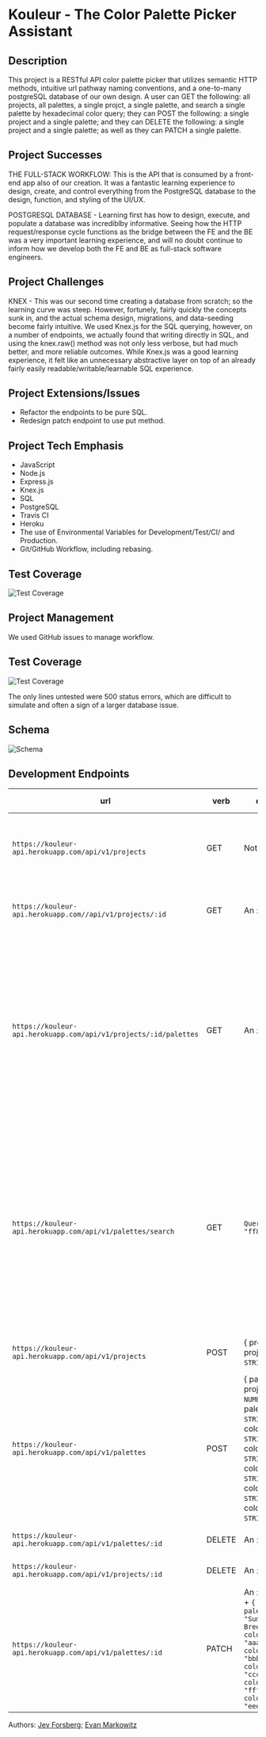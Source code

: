 # Kouleur - The Color Palette Picker Assistant

## Description

This project is a RESTful API color palette picker that utilizes semantic HTTP methods, intuitive url pathway naming conventions, and a one-to-many postgreSQL database of our own design. A user can GET the following: all projects, all palettes, a single projct, a single palette, and search a single palette by hexadecimal color query; they can POST the following: a single project and a single palette; and they can DELETE the following: a single project and a single palette; as well as they can PATCH a single palette.

## Project Successes

THE FULL-STACK WORKFLOW: This is the API that is consumed by a front-end app also of our creation. It was a fantastic learning experience to design, create, and control everything from the PostgreSQL database to the design, function, and styling of the UI/UX.

POSTGRESQL DATABASE - Learning first has how to design, execute, and populate a database was incrediblby informative. Seeing how the HTTP request/response cycle functions as the bridge between the FE and the BE was a very important learning experience, and will no doubt continue to inform how we develop both the FE and BE as full-stack software engineers.

## Project Challenges

KNEX - This was our second time creating a database from scratch; so the learning curve was steep. However, fortunely, fairly quickly the concepts sunk in, and the actual schema design, migrations, and data-seeding become fairly intuitive. We used Knex.js for the SQL querying, however, on a number of endpoints, we actually found that writing directly in SQL, and  using the knex.raw() method was not only less verbose, but had much better, and more reliable outcomes. While Knex.js was a good learning experience, it felt like an unnecessary abstractive layer on top of an already fairly easily readable/writable/learnable SQL experience.

## Project Extensions/Issues

* Refactor the endpoints to be pure SQL.
* Redesign patch endpoint to use put method.

## Project Tech Emphasis

* JavaScript
* Node.js
* Express.js
* Knex.js
* SQL
* PostgreSQL
* Travis CI
* Heroku
* The use of Environmental Variables for Development/Test/CI/ and Production.
* Git/GitHub Workflow, including rebasing.

## Test Coverage

![Test Coverage](./src/images/test-coverage.png)

## Project Management

We used GitHub issues to manage workflow.

## Test Coverage

![Test Coverage](./assets/Kouleur-FE-Test-Coverage.png)

The only lines untested were 500 status errors, which are difficult to simulate and often a sign of a larger database issue.

## Schema

![Schema](assets/DB-Schema.png)

## Development Endpoints

| url | verb | options | sample response |
| ----|------|---------|---------------- |
| `https://kouleur-api.herokuapp.com/api/v1/projects` | GET | Not Needed | An array of all projects: `[ { id: 1, project_name: 'Warm Kouleurs'}, { Next Project Object } ]` |
| `https://kouleur-api.herokuapp.com//api/v1/projects/:id` | GET | An `id` param | A single project: `{ id: 1, project_name: 'Warm Kouleurs' }` |
| `https://kouleur-api.herokuapp.com/api/v1/projects/:id/palettes` | GET | An `id` param | All the palettes for a specific project: `[ { id: 1, project_id: 1, palette_name: "Summertime Breeze", color_1: "91a6ff", color_2: "ff88dc", color_3: "faff7f", color_4: "ffffff", color_5: "ff5154" }, { Next Palette Object} ]` |
| `https://kouleur-api.herokuapp.com/api/v1/palettes/search` | GET | `Query: "ff88dc"` | Search for and return a specific Palette that contains the hexadecimal query as a color value: `{ id: 1, project_id: 1, palette_name: "Summertime Breeze", color_1: "91a6ff", color_2: "ff88dc", color_3: "faff7f", color_4: "ffffff", color_5: "ff5154" }` |
| `https://kouleur-api.herokuapp.com/api/v1/projects` | POST | { project: { project_name: `STRING` } } | Returns the id of the newly made Project: `{ id: 11 }` |
| `https://kouleur-api.herokuapp.com/api/v1/palettes` | POST | { palette: { project_id: `NUMBER`, palette_name: `STRING`, color_1: `STRING`, color_2: `STRING`, color_3: `STRING`, color_4: `STRING`, color_5: `STRING` } } | The new palette's id: `{ id: 12 }` |
| `https://kouleur-api.herokuapp.com/api/v1/palettes/:id` | DELETE | An `id` param | The deleted Palette's id: `{ id: 13 }` |
| `https://kouleur-api.herokuapp.com/api/v1/projects/:id` | DELETE | An `id` param | The deleted Projects's id: `{ id: 14 }` |
| `https://kouleur-api.herokuapp.com/api/v1/palettes/:id` | PATCH | An `id` param + `{ palette_name: "Summertime Breeze", color_1: "aaaaaa", color_2: "bbbbbb", color_3: "cccccc", color_4: "ffffff", color_5: "eeeeee" }` | The patched Palette's id: `{ id: 14 }` |

Authors: [Jev Forsberg](https://github.com/baldm0mma/); [Evan Markowitz](https://github.com/evanmarkowitz)
